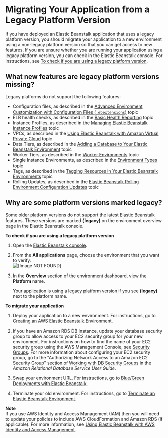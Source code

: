 # Migrating Your Application from a Legacy Platform Version<a name="using-features.migration"></a>

If you have deployed an Elastic Beanstalk application that uses a legacy platform version, you should migrate your application to a new environment using a non\-legacy platform version so that you can get access to new features\. If you are unsure whether you are running your application using a legacy platform version, you can check in the Elastic Beanstalk console\. For instructions, see [To check if you are using a legacy platform version](#using-features.migration-proc)\.

## What new features are legacy platform versions missing?<a name="using-features.migration.missing"></a>

Legacy platforms do not support the following features:
+ Configuration files, as described in the [Advanced Environment Customization with Configuration Files \(`.ebextensions`\)](ebextensions.md) topic
+ ELB health checks, as described in the [Basic Health Reporting](using-features.healthstatus.md) topic
+ Instance Profiles, as described in the [Managing Elastic Beanstalk Instance Profiles](iam-instanceprofile.md) topic
+ VPCs, as described in the [Using Elastic Beanstalk with Amazon Virtual Private Cloud](vpc.md) topic
+ Data Tiers, as described in the [Adding a Database to Your Elastic Beanstalk Environment](using-features.managing.db.md) topic
+ Worker Tiers, as described in the [Worker Environments](concepts-worker.md) topic
+ Single Instance Environments, as described in the [Environment Types](using-features-managing-env-types.md) topic
+ Tags, as described in the [Tagging Resources in Your Elastic Beanstalk Environments](using-features.tagging.md) topic
+ Rolling Updates, as described in the [Elastic Beanstalk Rolling Environment Configuration Updates](using-features.rollingupdates.md) topic

## Why are some platform versions marked legacy?<a name="using-features.migration.why"></a>

Some older platform versions do not support the latest Elastic Beanstalk features\. These versions are marked **\(legacy\)** on the environment overview page in the Elastic Beanstalk console\. <a name="using-features.migration-proc"></a>

**To check if you are using a legacy platform version**

1. Open the [Elastic Beanstalk console](https://console.aws.amazon.com/elasticbeanstalk)\.

1. From the **All applications** page, choose the environment that you want to verify\.  
![\[Image NOT FOUND\]](http://docs.aws.amazon.com/elasticbeanstalk/latest/dg/images/aeb-app-page-env.png)

1. In the **Overview** section of the environment dashboard, view the **Platform** name\.

   Your application is using a legacy platform version if you see **\(legacy\)** next to the platform name\.

**To migrate your application**

1. Deploy your application to a new environment\. For instructions, go to [Creating an AWS Elastic Beanstalk Environment](using-features.environments.md)\.

1. If you have an Amazon RDS DB Instance, update your database security group to allow access to your EC2 security group for your new environment\. For instructions on how to find the name of your EC2 security group using the AWS Management Console, see [Security Groups](using-features.managing.ec2.md#using-features.managing.ec2.securitygroups)\. For more information about configuring your EC2 security group, go to the "Authorizing Network Access to an Amazon EC2 Security Group" section of [Working with DB Security Groups](http://docs.aws.amazon.com/AmazonRDS/latest/UserGuide/USER_WorkingWithSecurityGroups.html) in the *Amazon Relational Database Service User Guide*\.

1. Swap your environment URL\. For instructions, go to [Blue/Green Deployments with Elastic Beanstalk](using-features.CNAMESwap.md)\.

1. Terminate your old environment\. For instructions, go to [Terminate an Elastic Beanstalk Environment](using-features.terminating.md)\.

**Note**  
If you use AWS Identity and Access Management \(IAM\) then you will need to update your policies to include AWS CloudFormation and Amazon RDS \(if applicable\)\. For more information, see [Using Elastic Beanstalk with AWS Identity and Access Management](AWSHowTo.iam.md)\.